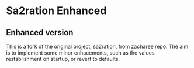 # Sa2ration Enhanced
## Enhanced version
This is a fork of the original project, sa2ration, from zacharee repo. 
The aim is to implement some minor enhacements, such as the values restablishment on startup, 
or revert to defaults.
